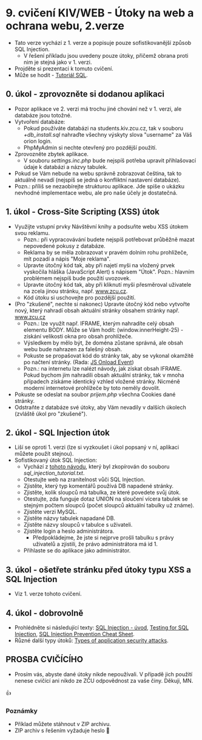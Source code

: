 # 9. cvičení KIV/WEB - Útoky na web a ochrana webu, 2.verze

* Tato verze vychází z 1. verze a popisuje pouze sofistikovanější způsob SQL Injection.
  * V řešení příkladu jsou uvedeny pouze útoky, přičemž obrana proti nim je stejná jako v 1. verzi.
* Projděte si prezentaci k tomuto cvičení.
* Může se hodit - [Tutoriál SQL](http://www.w3schools.com/sql/default.asp).


## 0. úkol - zprovozněte si dodanou aplikaci

* Pozor aplikace ve 2. verzi má trochu jiné chování než v 1. verzi, ale databáze jsou totožné. 
* Vytvoření databáze:
  * Pokud používáte databázi na students.kiv.zcu.cz, tak v souboru _+db_install.sql_ nahraďte všechny výskyty slova "username" za Váš orion login.
  * PhpMyAdmin si nechte otevřený pro pozdější použití.
* Zprovozněte zbytek aplikace.
  * V souboru _settings.inc.php_ bude nejspíš potřeba upravit přihlašovací údaje k databázi a názvy tabulek.
* Pokud se Vám nebude na webu správně zobrazovat čeština, tak to aktuálně nevadí (nejspíš se jedná o konfliktní nastavení databáze).
* Pozn.: příliš se nezaobírejte strukturou aplikace. Jde spíše o ukázku nevhodné implementace webu, ale pro naše účely je dostatečná.


## 1. úkol - Cross-Site Scripting (XSS) útok

* Využijte vstupní prvky Návštěvní knihy a podsuňte webu XSS útokem svou reklamu.
  * Pozn.: při vypracovávání budete nejspíš potřebovat průběžně mazat nepovedené pokusy z databáze.
  * Reklama by se měla zobrazovat v pravém dolním rohu prohlížeče, mít pozadí a nápis "Moje reklama".
  * Upravte útočný kód tak, aby při najetí myši na vložený prvek vyskočila hláška (JavaScript Alert) s nápisem "Útok". Pozn.: hlavním problémem nejspíš bude použití uvozovek.
  * Upravte útočný kód tak, aby při kliknutí myši přesměroval uživatele na zcela jinou stránku, např. www.zcu.cz.
  * Kód útoku si uschovejte pro pozdější použití.
* (Pro "zkušené", nechte si nakonec) Upravte útočný kód nebo vytvořte nový, který nahradí obsah aktuální stránky obsahem stránky např. www.zcu.cz
  * Pozn.: lze využít např. IFRAME, kterým nahradíte celý obsah elementu BODY. Může se Vám hodit: (window.innerHeight-25) - získání velikosti okna pro obsah prohlížeče.
  * Výsledkem by mělo být, že doména zůstane správná, ale obsah webu bude nahrazen za falešný obsah.
  * Pokuste se propašovat kód do stránky tak, aby se vykonal okamžitě po načtení stránky. (Rada: [JS Onload Event](http://www.w3schools.com/jsref/event_onload.asp))
  * Pozn.: na internetu lze nalézt návody, jak získat obsah IFRAME. Pokud bychom jím nahradili obsah aktuální stránky, tak v mnoha případech získáme identický vzhled vložené stránky. Nicméně moderní internetové prohlížeče by toto neměly dovolit.
* Pokuste se odeslat na soubor _prijem.php_ všechna Cookies dané stránky.
* Odstraňte z databáze své útoky, aby Vám nevadily v dalších úkolech (zvláště úkol pro "zkušené").


## 2. úkol - SQL Injection útok

* Liší se oproti 1. verzi (lze si vyzkoušet i úkol popsaný v ní, aplikaci můžete použít stejnou).
* Sofistikovaný útok SQL Injection:
  * Vychází z [tohoto návodu](https://www.exploit-db.com/papers/13045/), který byl zkopírován do souboru _sql_injection_tutorial.txt_. 
  * Otestujte web na zranitelnost vůči SQL Injection.
  * Zjistěte, který typ komentářů používá DB napadené stránky.
  * Zjistěte, kolik sloupců má tabulka, ze které povedete svůj útok.
  * Otestujte, zda funguje dotaz UNION na sloučení vícera tabulek se stejným počtem sloupců (počet sloupců aktuální tabulky už známe).
  * Zjistěte verzi MySQL.
  * Zjistěte názvy tabulek napadané DB.
  * Zjistěte názvy sloupců v tabulce s uživateli.
  * Zjistěte login a heslo administrátora.
    * Předpokládejme, že jste si nejprve prošli tabulku s právy uživatelů a zjistili, že právo administrátora má id 1.
  * Přihlaste se do aplikace jako administrátor.
  

## 3. úkol - ošetřete stránku před útoky typu XSS a SQL Injection

* Viz 1. verze tohoto cvičení.


## 4. úkol - dobrovolně

* Prohlédněte si následující texty: [SQL Injection - úvod](https://www.owasp.org/index.php/SQL_Injection), [Testing for SQL Injection](https://www.owasp.org/index.php/Testing_for_SQL_Injection_(OTG-INPVAL-005)), [SQL Injection Prevention Cheat Sheet](https://www.owasp.org/index.php/SQL_Injection_Prevention_Cheat_Sheet).
* Různé další typy útoků: [Types of application security attacks](https://www.owasp.org/index.php/Category:Attack).



## PROSBA CVIČÍCÍHO

* Prosím vás, abyste dané útoky nikde nepoužívali. V případě jich použití nenese cvičící ani nikdo ze ZČU odpovědnost za vaše činy. Děkuji, MN.



:+1:


### Poznámky

* Příklad můžete stáhnout v ZIP archivu.
* ZIP archiv s řešením vyžaduje heslo :bug:
